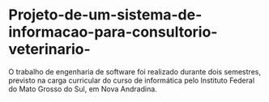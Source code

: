 # Projeto-de-um-sistema-de-informacao-para-consultorio-veterinario-
O trabalho de engenharia de software foi realizado durante dois semestres, previsto na carga curricular do curso de informática pelo Instituto Federal do Mato Grosso do Sul, em Nova Andradina.
